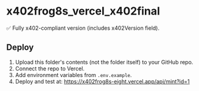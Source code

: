 # x402frog8s_vercel_x402final

✅ Fully x402-compliant version (includes x402Version field).

## Deploy
1. Upload this folder's contents (not the folder itself) to your GitHub repo.
2. Connect the repo to Vercel.
3. Add environment variables from `.env.example`.
4. Deploy and test at:
   https://x402frog8s-eight.vercel.app/api/mint?id=1